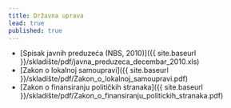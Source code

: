 ```yaml
---
title: Državna uprava
lead: true
published: true
---
```


- [Spisak javnih preduzeća (NBS, 2010)]({{ site.baseurl }}/skladište/pdf/javna_preduzeca_decembar_2010.xls)
- [Zakon o lokalnoj samoupravi]({{ site.baseurl }}/skladište/pdf/Zakon_o_lokalnoj_samoupravi.pdf)
- [Zakon o finansiranju političkih stranaka]({{ site.baseurl }}/skladište/pdf/Zakon_o_finansiranju_politickih_stranaka.pdf)
